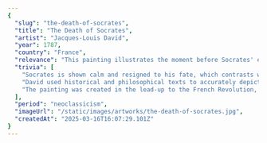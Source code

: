```yaml
---
{
  "slug": "the-death-of-socrates",
  "title": "The Death of Socrates",
  "artist": "Jacques-Louis David",
  "year": 1787,
  "country": "France",
  "relevance": "This painting illustrates the moment before Socrates' execution and encapsulates Neoclassicism's emphasis on classical themes, moral integrity, and stoicism. David's portrayal is a reflection on virtue, highlighting the Enlightenment's pursuit of truth and reason.",
  "trivia": [
    "Socrates is shown calm and resigned to his fate, which contrasts with the emotional turmoil of his followers, underlining the stoic philosophy he espoused.",
    "David used historical and philosophical texts to accurately depict the setting and the event, showing his commitment to intellectual rigor.",
    "The painting was created in the lead-up to the French Revolution, and its emphasis on moral strength over physical shackles resonated with contemporary revolutionary ideals."
  ],
  "period": "neoclassicism",
  "imageUrl": "/static/images/artworks/the-death-of-socrates.jpg",
  "createdAt": "2025-03-16T16:07:29.101Z"
}
---
```

